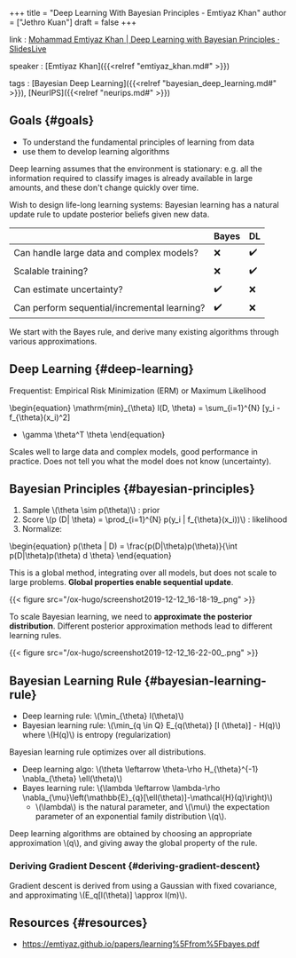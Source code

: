 +++
title = "Deep Learning With Bayesian Principles - Emtiyaz Khan"
author = ["Jethro Kuan"]
draft = false
+++

link
: [Mohammad Emtiyaz Khan | Deep Learning with Bayesian Principles · SlidesLive](https://slideslive.com/38921489/deep-learning-with-bayesian-principles)

speaker
: [Emtiyaz Khan]({{<relref "emtiyaz_khan.md#" >}})

tags
: [Bayesian Deep Learning]({{<relref "bayesian_deep_learning.md#" >}}), [NeurIPS]({{<relref "neurips.md#" >}})


## Goals {#goals}

-   To understand the fundamental principles of learning from data
-   use them to develop learning algorithms

Deep learning assumes that the environment is stationary: e.g. all the
information required to classify images is already available in large
amounts, and these don't change quickly over time.

Wish to design life-long learning systems: Bayesian learning has a
natural update rule to update posterior beliefs given new data.

|                                              | Bayes | DL |
|----------------------------------------------|-------|----|
| Can handle large data and complex models?    | ❌    | ✔️  |
| Scalable training?                           | ❌    | ✔️  |
| Can estimate uncertainty?                    | ✔️     | ❌ |
| Can perform sequential/incremental learning? | ✔️     | ❌ |

We start with the Bayes rule, and derive many existing algorithms
through various approximations.


## Deep Learning {#deep-learning}

Frequentist: Empirical Risk Minimization (ERM) or Maximum Likelihood

\begin{equation}
  \mathrm{min}\_{\theta} l(D, \theta) = \sum\_{i=1}^{N} [y\_i - f\_{\theta}(x\_i)^2]
  + \gamma \theta^T \theta
\end{equation}

Scales well to large data and complex models, good performance in
practice. Does not tell you what the model does not know (uncertainty).


## Bayesian Principles {#bayesian-principles}

1.  Sample \\(\theta \sim p(\theta)\\) : prior
2.  Score \\(p (D| \theta) = \prod\_{i=1}^{N} p(y\_i | f\_{\theta}(x\_i))\\) : likelihood
3.  Normalize:

\begin{equation}
  p(\theta | D) = \frac{p(D|\theta)p(\theta)}{\int p(D|\theta)p(\theta) d \theta}
\end{equation}

This is a global method, integrating over all models, but does not
scale to large problems. **Global properties enable sequential update**.

{{< figure src="/ox-hugo/screenshot2019-12-12_16-18-19_.png" >}}

To scale Bayesian learning, we need to **approximate the posterior
distribution**. Different posterior approximation methods lead to
different learning rules.

{{< figure src="/ox-hugo/screenshot2019-12-12_16-22-00_.png" >}}


## Bayesian Learning Rule {#bayesian-learning-rule}

-   Deep learning rule: \\(\min\_{\theta} l(\theta)\\)
-   Bayesian learning rule: \\(\min\_{q \in Q} E\_{q(\theta)} [l (\theta)] -
      H(q)\\) where \\(H(q)\\) is entropy (regularization)

Bayesian learning rule optimizes over all distributions.

-   Deep learning algo: \\(\theta \leftarrow \theta-\rho H\_{\theta}^{-1} \nabla\_{\theta} \ell(\theta)\\)
-   Bayes learning rule: \\(\lambda \leftarrow \lambda-\rho \nabla\_{\mu}\left(\mathbb{E}\_{q}[\ell(\theta)]-\mathcal{H}(q)\right)\\)
    -   \\(\lambda\\) is the natural parameter, and \\(\mu\\) the expectation
        parameter of an exponential family distribution \\(q\\).

Deep learning algorithms are obtained by choosing an appropriate
approximation \\(q\\), and giving away the global property of the rule.


### Deriving Gradient Descent {#deriving-gradient-descent}

Gradient descent is derived from using a Gaussian with fixed
covariance, and approximating \\(E\_q[l(\theta)] \approx l(m)\\).


## Resources {#resources}

-   <https://emtiyaz.github.io/papers/learning%5Ffrom%5Fbayes.pdf>